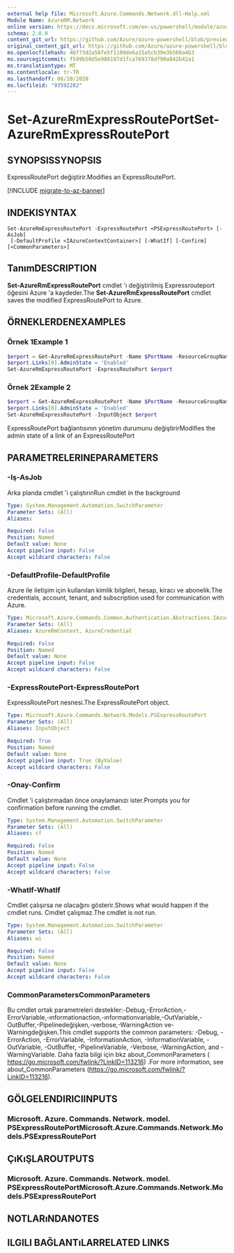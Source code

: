 ```yaml
---
external help file: Microsoft.Azure.Commands.Network.dll-Help.xml
Module Name: AzureRM.Network
online version: https://docs.microsoft.com/en-us/powershell/module/azurerm.network/set-azurermexpressrouteport
schema: 2.0.0
content_git_url: https://github.com/Azure/azure-powershell/blob/preview/src/ResourceManager/Network/Commands.Network/help/Set-AzureRmExpressRoutePort.md
original_content_git_url: https://github.com/Azure/azure-powershell/blob/preview/src/ResourceManager/Network/Commands.Network/help/Set-AzureRmExpressRoutePort.md
ms.openlocfilehash: 46f73d2a58fe5f1109de6a15a5cb39e3b568a4b3
ms.sourcegitcommit: f599b50d5e980197d1fca769378df90a842b42a1
ms.translationtype: MT
ms.contentlocale: tr-TR
ms.lasthandoff: 08/20/2020
ms.locfileid: "93592282"
---
```

# <span data-ttu-id="6ebe7-101">Set-AzureRmExpressRoutePort</span><span class="sxs-lookup"><span data-stu-id="6ebe7-101">Set-AzureRmExpressRoutePort</span></span>

## <span data-ttu-id="6ebe7-102">SYNOPSIS</span><span class="sxs-lookup"><span data-stu-id="6ebe7-102">SYNOPSIS</span></span>
<span data-ttu-id="6ebe7-103">ExpressRoutePort değiştirir.</span><span class="sxs-lookup"><span data-stu-id="6ebe7-103">Modifies an ExpressRoutePort.</span></span>

[!INCLUDE [migrate-to-az-banner](../../includes/migrate-to-az-banner.md)]

## <span data-ttu-id="6ebe7-104">INDEKI</span><span class="sxs-lookup"><span data-stu-id="6ebe7-104">SYNTAX</span></span>

```
Set-AzureRmExpressRoutePort -ExpressRoutePort <PSExpressRoutePort> [-AsJob]
 [-DefaultProfile <IAzureContextContainer>] [-WhatIf] [-Confirm] [<CommonParameters>]
```

## <span data-ttu-id="6ebe7-105">Tanım</span><span class="sxs-lookup"><span data-stu-id="6ebe7-105">DESCRIPTION</span></span>
<span data-ttu-id="6ebe7-106">**Set-AzureRmExpressRoutePort** cmdlet 'ı değiştirilmiş Expressrouteport öğesini Azure 'a kaydeder.</span><span class="sxs-lookup"><span data-stu-id="6ebe7-106">The **Set-AzureRmExpressRoutePort** cmdlet saves the modified ExpressRoutePort to Azure.</span></span>

## <span data-ttu-id="6ebe7-107">ÖRNEKLERDEN</span><span class="sxs-lookup"><span data-stu-id="6ebe7-107">EXAMPLES</span></span>

### <span data-ttu-id="6ebe7-108">Örnek 1</span><span class="sxs-lookup"><span data-stu-id="6ebe7-108">Example 1</span></span>
```powershell
$erport = Get-AzureRmExpressRoutePort -Name $PortName -ResourceGroupName $rg
$erport.Links[0].AdminState = 'Enabled'
Set-AzureRmExpressRoutePort -ExpressRoutePort $erport
```

### <span data-ttu-id="6ebe7-109">Örnek 2</span><span class="sxs-lookup"><span data-stu-id="6ebe7-109">Example 2</span></span>
```powershell
$erport = Get-AzureRmExpressRoutePort -Name $PortName -ResourceGroupName $rg
$erport.Links[0].AdminState = 'Enabled'
Set-AzureRmExpressRoutePort -InputObject $erport
```

<span data-ttu-id="6ebe7-110">ExpressRoutePort bağlantısının yönetim durumunu değiştirir</span><span class="sxs-lookup"><span data-stu-id="6ebe7-110">Modifies the admin state of a link of an ExpressRoutePort</span></span>

## <span data-ttu-id="6ebe7-111">PARAMETRELERINE</span><span class="sxs-lookup"><span data-stu-id="6ebe7-111">PARAMETERS</span></span>

### <span data-ttu-id="6ebe7-112">-Iş</span><span class="sxs-lookup"><span data-stu-id="6ebe7-112">-AsJob</span></span>
<span data-ttu-id="6ebe7-113">Arka planda cmdlet 'i çalıştırın</span><span class="sxs-lookup"><span data-stu-id="6ebe7-113">Run cmdlet in the background</span></span>

```yaml
Type: System.Management.Automation.SwitchParameter
Parameter Sets: (All)
Aliases:

Required: False
Position: Named
Default value: None
Accept pipeline input: False
Accept wildcard characters: False
```

### <span data-ttu-id="6ebe7-114">-DefaultProfile</span><span class="sxs-lookup"><span data-stu-id="6ebe7-114">-DefaultProfile</span></span>
<span data-ttu-id="6ebe7-115">Azure ile iletişim için kullanılan kimlik bilgileri, hesap, kiracı ve abonelik.</span><span class="sxs-lookup"><span data-stu-id="6ebe7-115">The credentials, account, tenant, and subscription used for communication with Azure.</span></span>

```yaml
Type: Microsoft.Azure.Commands.Common.Authentication.Abstractions.IAzureContextContainer
Parameter Sets: (All)
Aliases: AzureRmContext, AzureCredential

Required: False
Position: Named
Default value: None
Accept pipeline input: False
Accept wildcard characters: False
```

### <span data-ttu-id="6ebe7-116">-ExpressRoutePort</span><span class="sxs-lookup"><span data-stu-id="6ebe7-116">-ExpressRoutePort</span></span>
<span data-ttu-id="6ebe7-117">ExpressRoutePort nesnesi.</span><span class="sxs-lookup"><span data-stu-id="6ebe7-117">The ExpressRoutePort object.</span></span>

```yaml
Type: Microsoft.Azure.Commands.Network.Models.PSExpressRoutePort
Parameter Sets: (All)
Aliases: InputObject

Required: True
Position: Named
Default value: None
Accept pipeline input: True (ByValue)
Accept wildcard characters: False
```

### <span data-ttu-id="6ebe7-118">-Onay</span><span class="sxs-lookup"><span data-stu-id="6ebe7-118">-Confirm</span></span>
<span data-ttu-id="6ebe7-119">Cmdlet 'i çalıştırmadan önce onaylamanızı ister.</span><span class="sxs-lookup"><span data-stu-id="6ebe7-119">Prompts you for confirmation before running the cmdlet.</span></span>

```yaml
Type: System.Management.Automation.SwitchParameter
Parameter Sets: (All)
Aliases: cf

Required: False
Position: Named
Default value: None
Accept pipeline input: False
Accept wildcard characters: False
```

### <span data-ttu-id="6ebe7-120">-WhatIf</span><span class="sxs-lookup"><span data-stu-id="6ebe7-120">-WhatIf</span></span>
<span data-ttu-id="6ebe7-121">Cmdlet çalışırsa ne olacağını gösterir.</span><span class="sxs-lookup"><span data-stu-id="6ebe7-121">Shows what would happen if the cmdlet runs.</span></span>
<span data-ttu-id="6ebe7-122">Cmdlet çalışmaz.</span><span class="sxs-lookup"><span data-stu-id="6ebe7-122">The cmdlet is not run.</span></span>

```yaml
Type: System.Management.Automation.SwitchParameter
Parameter Sets: (All)
Aliases: wi

Required: False
Position: Named
Default value: None
Accept pipeline input: False
Accept wildcard characters: False
```

### <span data-ttu-id="6ebe7-123">CommonParameters</span><span class="sxs-lookup"><span data-stu-id="6ebe7-123">CommonParameters</span></span>
<span data-ttu-id="6ebe7-124">Bu cmdlet ortak parametreleri destekler:-Debug,-ErrorAction,-ErrorVariable,-ınformationaction,-ınformationvariable,-OutVariable,-OutBuffer,-Pipelinedeğişken,-verbose,-WarningAction ve-Warningdeğişken.</span><span class="sxs-lookup"><span data-stu-id="6ebe7-124">This cmdlet supports the common parameters: -Debug, -ErrorAction, -ErrorVariable, -InformationAction, -InformationVariable, -OutVariable, -OutBuffer, -PipelineVariable, -Verbose, -WarningAction, and -WarningVariable.</span></span> <span data-ttu-id="6ebe7-125">Daha fazla bilgi için bkz about_CommonParameters ( https://go.microsoft.com/fwlink/?LinkID=113216) .</span><span class="sxs-lookup"><span data-stu-id="6ebe7-125">For more information, see about_CommonParameters (https://go.microsoft.com/fwlink/?LinkID=113216).</span></span>

## <span data-ttu-id="6ebe7-126">GÖLGELENDIRICI</span><span class="sxs-lookup"><span data-stu-id="6ebe7-126">INPUTS</span></span>

### <span data-ttu-id="6ebe7-127">Microsoft. Azure. Commands. Network. model. PSExpressRoutePort</span><span class="sxs-lookup"><span data-stu-id="6ebe7-127">Microsoft.Azure.Commands.Network.Models.PSExpressRoutePort</span></span>

## <span data-ttu-id="6ebe7-128">ÇıKıŞLAR</span><span class="sxs-lookup"><span data-stu-id="6ebe7-128">OUTPUTS</span></span>

### <span data-ttu-id="6ebe7-129">Microsoft. Azure. Commands. Network. model. PSExpressRoutePort</span><span class="sxs-lookup"><span data-stu-id="6ebe7-129">Microsoft.Azure.Commands.Network.Models.PSExpressRoutePort</span></span>

## <span data-ttu-id="6ebe7-130">NOTLARıNDA</span><span class="sxs-lookup"><span data-stu-id="6ebe7-130">NOTES</span></span>

## <span data-ttu-id="6ebe7-131">ILGILI BAĞLANTıLAR</span><span class="sxs-lookup"><span data-stu-id="6ebe7-131">RELATED LINKS</span></span>
